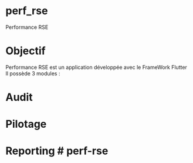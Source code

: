 # perf_rse

Performance RSE

# Objectif 

Performance RSE est un application développée avec le FrameWork Flutter
Il possède 3 modules : 

# Audit 

# Pilotage 

# Reporting #   p e r f - r s e  
 